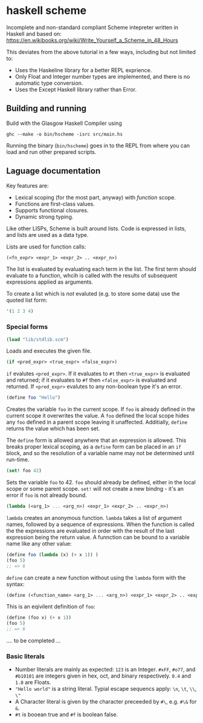 # haskell scheme

Incomplete and non-standard compliant Scheme intepreter written in Haskell and based on:
https://en.wikibooks.org/wiki/Write_Yourself_a_Scheme_in_48_Hours

This deviates from the above tutorial in a few ways, including but not limited to:
- Uses the Haskeline library for a better REPL exprience.
- Only Float and Integer number types are implemented, and there is no automatic type conversion.
- Uses the Except Haskell library rather than Error.

## Building and running

Build with the Glasgow Haskell Compiler using

`ghc --make -o bin/hscheme -isrc src/main.hs`

Running the binary (`bin/hscheme`) goes in to the REPL from where you can load and run other prepared scripts.

## Laguage documentation

Key features are:
- Lexical scoping (for the most part, anyway) with _function_ scope.
- Functions are first-class values.
- Supports functional closures.
- Dynamic strong typing.

Like other LISPs, Scheme is built around lists.  Code is expressed in lists, and lists are used as a data type.

Lists are used for function calls:

```Scheme
(<fn_expr> <expr_1> <expr_2> .. <expr_n>)
```
The list is evaluated by evaluating each term in the list.  The first term should evaluate to a function, whcih is called with the results of subsequent expressions applied as arguments.

To create a list which is _not_ evaluted (e.g. to store some data) use the quoted list form:

```Scheme
'(1 2 3 4)
```

### Special forms

```Scheme
(load "lib/stdlib.scm")
```
Loads and executes the given file.

```Scheme
(if <pred_expr> <true_expr> <false_expr>)
```

`if` evalutes `<pred_expr>`.  If it evaluates to `#t` then `<true_expr>` is evaluated and returned; if it evaluates to `#f` then `<false_expr>` is evaluated and returned.  If `<pred_expr>` evalutes to any non-boolean type it's an error.

```Scheme
(define foo "Hello")
```

Creates the variable `foo` in the current scope. If `foo` is already defined in the current scope it overwrites the value. A `foo` defined the local scope hides any `foo` defined in a parent scope leaving it unaffected. Additially, `define` returns the value which has been set.

The `define` form is allowed anywhere that an expression is allowed.  This breaks proper lexical scoping, as a `define` form can be placed in an `if` block, and so the resolution of a variable name may not be determined until run-time.

```Scheme
(set! foo 42)
```

Sets the variable `foo` to 42. `foo` should already be defined, either in the local scope or some parent scope.  `set!` will not create a new bindng - it's an error if `foo` is not already bound.

```Scheme
(lambda (<arg_1> ... <arg_n>) <expr_1> <expr_2> .. <expr_n>)
```

`lambda` creates an anonymous function. `lambda` takes a list of argument names, followed by a sequence of expressions.  When the function is called the the expressions are evaluated in order with the result of the last expression being the return value.  A funnction can be bound to a variable name like any other value:

```Scheme
(define foo (lambda (x) (+ x 1)) )
(foo 5)
;; => 6
```

`define` can create a new function without using the `lambda` form with the syntax:

```Scheme
(define (<function_name> <arg_1> ... <arg_n>) <expr_1> <expr_2> .. <expr_n>)
```

This is an eqivilent definition of `foo`:

```Scheme
(define (foo x) (+ x 1))
(foo 5)
;; => 6
```

.... to be completed ...

### Basic literals

- Number literals are mainly as expected: `123` is an Integer. `#xFF`, `#o77`, and `#b10101` are integers given in hex, oct, and binary respectively. `0.4` and `1.0` are Floats.
- `"Hello world"` is a string literal. Typial escape sequencs apply: `\n`, `\t`, `\\`, `\"`
- A Character literal is given by the character preceeded by `#\`, e.g. `#\&` for `&`.
- `#t` is booean true and `#f` is boolean false.
